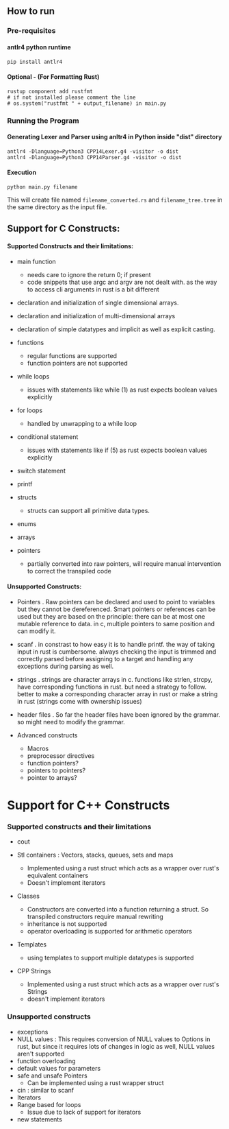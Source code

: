 ## How to run

### Pre-requisites

#### antlr4 python runtime

```
pip install antlr4
```

#### Optional - (For Formatting Rust)

```
rustup component add rustfmt
# if not installed please comment the line
# os.system("rustfmt " + output_filename) in main.py
```

### Running the Program

#### Generating Lexer and Parser using anltr4 in Python inside "dist" directory

```
antlr4 -Dlanguage=Python3 CPP14Lexer.g4 -visitor -o dist
antlr4 -Dlanguage=Python3 CPP14Parser.g4 -visitor -o dist
```

#### Execution

```
python main.py filename
```

This will create file named `filename_converted.rs` and `filename_tree.tree` in the same directory as the input file.

## Support for C Constructs:

#### Supported Constructs and their limitations:

- main function

  - needs care to ignore the return 0; if present
  - code snippets that use argc and argv are not dealt with. as the way to access cli arguments in rust is a bit different

- declaration and initialization of single dimensional arrays.

- declaration and initialization of multi-dimensional arrays

- declaration of simple datatypes and implicit as well as explicit casting.

- functions

  - regular functions are supported
  - function pointers are not supported

- while loops

  - issues with statements like while (1) as rust expects boolean values explicitly

- for loops

  - handled by unwrapping to a while loop

- conditional statement

  - issues with statements like if (5) as rust expects boolean values explicitly

- switch statement

- printf

- structs

  - structs can support all primitive data types.

- enums

- arrays

- pointers

  - partially converted into raw pointers, will require manual intervention to correct the transpiled code

#### Unsupported Constructs:

- Pointers . Raw pointers can be declared and used to point to variables but they cannot be dereferenced. Smart pointers or references can be used but they are based on the principle: there can be at most one mutable reference to data. in c, multiple pointers to same position and can modify it.

- scanf . in constrast to how easy it is to handle printf. the way of taking input in rust is cumbersome. always checking the input is trimmed and correctly parsed before assigning to a target and handling any exceptions during parsing as well.

- strings . strings are character arrays in c. functions like strlen, strcpy, have corresponding functions in rust. but need a strategy to follow. better to make a corresponding character array in rust or make a string in rust (strings come with ownership issues)

- header files . So far the header files have been ignored by the grammar. so might need to modify the grammar.

- Advanced constructs
  - Macros
  - preprocessor directives
  - function pointers?
  - pointers to pointers?
  - pointer to arrays?

# Support for C++ Constructs

### Supported constructs and their limitations

- cout

- Stl containers : Vectors, stacks, queues, sets and maps

  - Implemented using a rust struct which acts as a wrapper over rust's equivalent containers
  - Doesn't implement iterators

- Classes

  - Constructors are converted into a function returning a struct. So transpiled constructors require manual rewriting
  - inheritance is not supported
  - operator overloading is supported for arithmetic operators

- Templates

  - using templates to support multiple datatypes is supported

- CPP Strings
  - Implemented using a rust struct which acts as a wrapper over rust's Strings
  - doesn't implement iterators

### Unsupported constructs

- exceptions
- NULL values : This requires conversion of NULL values to Options in rust, but since it requires lots of changes in logic as well, NULL values aren't supported
- function overloading
- default values for parameters
- safe and unsafe Pointers
  - Can be implemented using a rust wrapper struct
- cin : similar to scanf
- Iterators
- Range based for loops
  - Issue due to lack of support for iterators
- new statements
